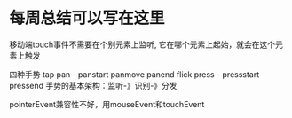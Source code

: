# 每周总结可以写在这里
移动端touch事件不需要在个别元素上监听, 它在哪个元素上起始，就会在这个元素上触发

四种手势
 tap
 pan - panstart panmove panend
 flick
 press - pressstart pressend
手势的基本架构：监听-》识别-》分发

pointerEvent兼容性不好，用mouseEvent和touchEvent